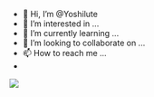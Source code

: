 - 👋 Hi, I’m @Yoshilute
- 👀 I’m interested in ...
- 🌱 I’m currently learning ...
- 💞️ I’m looking to collaborate on ...
- 📫 How to reach me ...
- 
![](https://komarev.com/ghpvc/?username=your-github-username&color=blue&style=flat-square&label=Visitor+Count)
<!---
Yoshilute/Yoshilute is a ✨ special ✨ repository because its `README.md` (this file) appears on your GitHub profile.
You can click the Preview link to take a look at your changes.
--->
